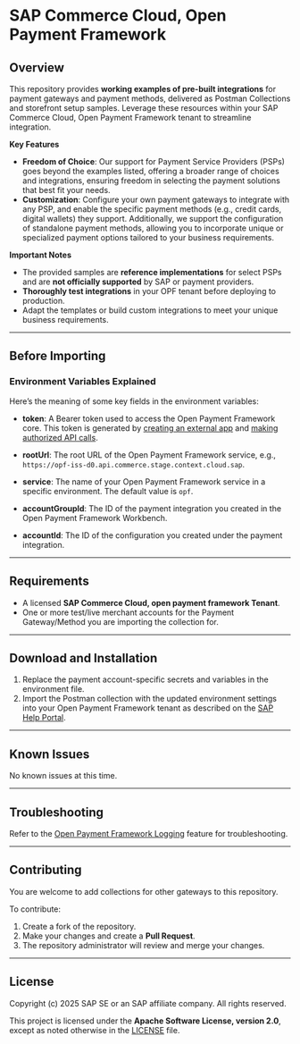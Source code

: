 # SAP Commerce Cloud, Open Payment Framework

## Overview

This repository provides **working examples of pre-built integrations** for payment gateways and payment methods, delivered as Postman Collections and storefront setup samples. Leverage these resources within your SAP Commerce Cloud, Open Payment Framework tenant to streamline integration.

**Key Features**  
- **Freedom of Choice**: Our support for Payment Service Providers (PSPs) goes beyond the examples listed, offering a broader range of choices and integrations, ensuring freedom in selecting the payment solutions that best fit your needs.  
- **Customization**: Configure your own payment gateways to integrate with any PSP, and enable the specific payment methods (e.g., credit cards, digital wallets) they support. Additionally, we support the configuration of standalone payment methods, allowing you to incorporate unique or specialized payment options tailored to your business requirements.

**Important Notes**  
- The provided samples are **reference implementations** for select PSPs and are **not officially supported** by SAP or payment providers.  
- **Thoroughly test integrations** in your OPF tenant before deploying to production.  
- Adapt the templates or build custom integrations to meet your unique business requirements.  

---

## Before Importing  
### Environment Variables Explained  
Here’s the meaning of some key fields in the environment variables:  

- **token**: A Bearer token used to access the Open Payment Framework core. This token is generated by [creating an external app](https://help.sap.com/docs/OPEN_PAYMENT_FRAMEWORK/8ccca5bb539a49258e924b467ee4e1c2/d927d21974fe4b368e063f72733bf0fe.html) and [making authorized API calls](https://help.sap.com/docs/OPEN_PAYMENT_FRAMEWORK/8ccca5bb539a49258e924b467ee4e1c2/40c792e66e2942209dc853a43533d78d.html).  

- **rootUrl**: The root URL of the Open Payment Framework service, e.g., `https://opf-iss-d0.api.commerce.stage.context.cloud.sap`.  

- **service**: The name of your Open Payment Framework service in a specific environment. The default value is `opf`.  

- **accountGroupId**: The ID of the payment integration you created in the Open Payment Framework Workbench.  

- **accountId**: The ID of the configuration you created under the payment integration.  

---

## Requirements  
- A licensed **SAP Commerce Cloud, open payment framework Tenant**.  
- One or more test/live merchant accounts for the Payment Gateway/Method you are importing the collection for.  

---

## Download and Installation  
1. Replace the payment account-specific secrets and variables in the environment file.  
2. Import the Postman collection with the updated environment settings into your Open Payment Framework tenant as described on the [SAP Help Portal](https://help.sap.com/docs/OPEN_PAYMENT_FRAMEWORK/8ccca5bb539a49258e924b467ee4e1c2/562879e4d6fd4826b5d82219e5f19412.html).  

---

## Known Issues  
No known issues at this time.  

---


## Troubleshooting  
Refer to the [Open Payment Framework Logging](https://help.sap.com/docs/OPEN_PAYMENT_FRAMEWORK/9177e614020947c6a5ea457e1f1d29ea/beab05c2985242d396b6f454dc1b8bea.html) feature for troubleshooting.  

---

## Contributing  
You are welcome to add collections for other gateways to this repository.  

To contribute:  
1. Create a fork of the repository.  
2. Make your changes and create a **Pull Request**.  
3. The repository administrator will review and merge your changes.  

---

## License  
Copyright (c) 2025 SAP SE or an SAP affiliate company. All rights reserved.  

This project is licensed under the **Apache Software License, version 2.0**, except as noted otherwise in the [LICENSE](LICENSES/Apache-2.0.txt) file.  

